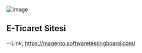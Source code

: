 ![image](https://github.com/onuryuney/e-ticaret_sitesi_test/assets/118278996/f38bf247-d130-4e42-9810-aaf6fb2ed235)

## E-Ticaret Sitesi 

--Link; https://magento.softwaretestingboard.com/
